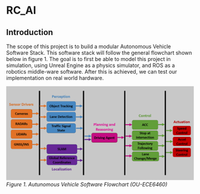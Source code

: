# RC_AI
## Introduction
The scope of this project is to build a modular Autonomous Vehicle Software Stack. This software stack will follow the general flowchart shown below in figure 1.
The goal is to first be able to model this project in simulation, using Unreal Engine as a physics simulator, and ROS as a robotics middle-ware software.
After this is achieved, we can test our implementation on real world hardware.

![](docs/ece6460_autonomous_flowchart.png)
*Figure 1. Autunomous Vehicle Software Flowchart (OU-ECE6460)*
